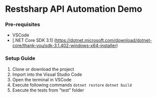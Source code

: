 # Restsharp API Automation Demo

### Pre-requisites
* VSCode
* [.NET Core SDK 3.1] (https://dotnet.microsoft.com/download/dotnet-core/thank-you/sdk-3.1.402-windows-x64-installer)

### Setup Guide
1. Clone or download the project
2. Import into the Visual Studio Code
3. Open the terminal in VSCode
4. Execute following commands
`dotnet restore`
`dotnet build`
5. Execute the tests from "test" folder
